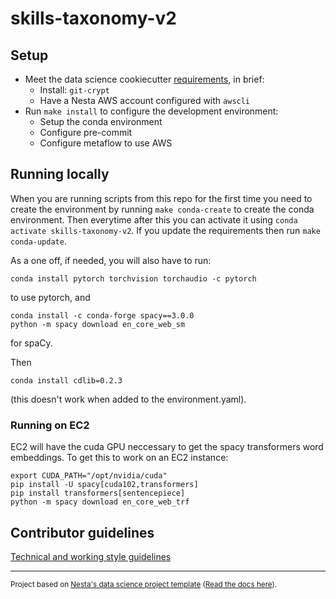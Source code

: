 # skills-taxonomy-v2

## Setup

- Meet the data science cookiecutter [requirements](http://nestauk.github.io/ds-cookiecutter), in brief:
  - Install: `git-crypt`
  - Have a Nesta AWS account configured with `awscli`
- Run `make install` to configure the development environment:
  - Setup the conda environment
  - Configure pre-commit
  - Configure metaflow to use AWS

## Running locally

When you are running scripts from this repo for the first time you need to create the environment by running `make conda-create` to create the conda environment. Then everytime after this you can activate it using `conda activate skills-taxonomy-v2`. If you update the requirements then run `make conda-update`.

As a one off, if needed, you will also have to run:
```
conda install pytorch torchvision torchaudio -c pytorch
```
to use pytorch, and
```
conda install -c conda-forge spacy==3.0.0
python -m spacy download en_core_web_sm
```
for spaCy.

Then
```
conda install cdlib=0.2.3
```
(this doesn't work when added to the environment.yaml).


### Running on EC2

EC2 will have the cuda GPU neccessary to get the spacy transformers word embeddings. To get this to work on an EC2 instance:
```
export CUDA_PATH="/opt/nvidia/cuda"
pip install -U spacy[cuda102,transformers]
pip install transformers[sentencepiece]
python -m spacy download en_core_web_trf
```


## Contributor guidelines

[Technical and working style guidelines](https://github.com/nestauk/ds-cookiecutter/blob/master/GUIDELINES.md)

---

<small><p>Project based on <a target="_blank" href="https://github.com/nestauk/ds-cookiecutter">Nesta's data science project template</a>
(<a href="http://nestauk.github.io/ds-cookiecutter">Read the docs here</a>).
</small>



